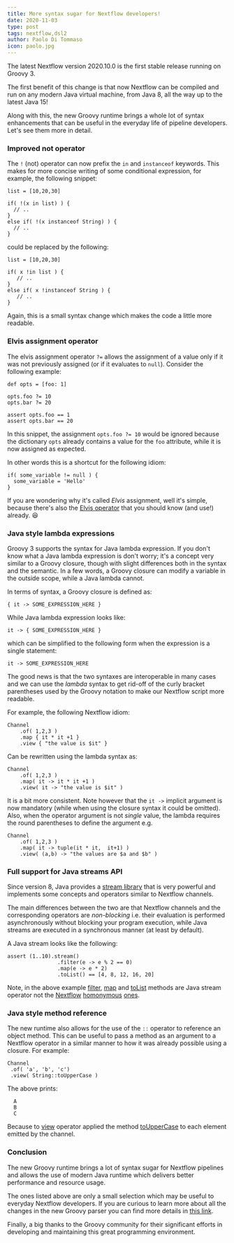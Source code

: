 ```yaml
---
title: More syntax sugar for Nextflow developers!
date: 2020-11-03
type: post
tags: nextflow,dsl2
author: Paolo Di Tommaso
icon: paolo.jpg
---
```


The latest Nextflow version 2020.10.0 is the first stable release running on Groovy 3.

The first benefit of this change is that now Nextflow can be compiled and run on any modern Java virtual machine,
from Java 8, all the way up to the latest Java 15!

Along with this, the new Groovy runtime brings a whole lot of syntax enhancements that can be useful in
the everyday life of pipeline developers. Let's see them more in detail.


### Improved not operator

The `!` (not) operator can now prefix the `in` and `instanceof` keywords.
This makes for more concise writing of some conditional expression, for example, the following snippet:

```
list = [10,20,30]

if( !(x in list) ) {
  // ..
}
else if( !(x instanceof String) ) {
  // ..
}
```

could be replaced by the following:

```
list = [10,20,30]

if( x !in list ) {
   // ..
}
else if( x !instanceof String ) {
   // ..
}
```

Again, this is a small syntax change which makes the code a little more
readable.


### Elvis assignment operator

The elvis assignment operator `?=` allows the assignment of a value only if it was not
previously assigned (or if it evaluates to `null`). Consider the following example:

```
def opts = [foo: 1]

opts.foo ?= 10
opts.bar ?= 20

assert opts.foo == 1
assert opts.bar == 20
```

In this snippet, the assignment `opts.foo ?= 10` would be ignored because the dictionary `opts` already
contains a value for the `foo` attribute, while it is now assigned as expected.

In other words this is a shortcut for the following idiom:

```
if( some_variable != null ) {
  some_variable = 'Hello'
}
```

If you are wondering why it's called *Elvis* assignment, well it's simple, because there's also the [Elvis operator](https://groovy-lang.org/operators.html#_elvis_operator) that you should know (and use!) already. 😆

### Java style lambda expressions

Groovy 3 supports the syntax for Java lambda expression. If you don't know what a Java lambda expression is
don't worry; it's a concept very similar to a Groovy closure, though with slight differences
both in the syntax and the semantic. In a few words, a Groovy closure can modify a variable in the outside scope,
while a Java lambda cannot.

In terms of syntax, a Groovy closure is defined as:

```
{ it -> SOME_EXPRESSION_HERE }
```

While Java lambda expression looks like:

```
it -> { SOME_EXPRESSION_HERE }
```

which can be simplified to the following form when the expression is a single statement:

```
it -> SOME_EXPRESSION_HERE
```

The good news is that the two syntaxes are interoperable in many cases and we can use the *lambda*
syntax to get rid-off of the curly bracket parentheses used by the Groovy notation to make our Nextflow
script more readable.

For example, the following Nextflow idiom:

```
Channel
    .of( 1,2,3 )
    .map { it * it +1 }
    .view { "the value is $it" }
```

Can be rewritten using the lambda syntax as:

```
Channel
    .of( 1,2,3 )
    .map( it -> it * it +1 )
    .view( it -> "the value is $it" )
```

It is a bit more consistent. Note however that the `it ->` implicit argument is now mandatory (while when using the closure syntax it could be omitted). Also, when the operator argument is not *single* value, the lambda requires the
round parentheses to define the argument e.g.

```
Channel
    .of( 1,2,3 )
    .map( it -> tuple(it * it,  it+1) )
    .view( (a,b) -> "the values are $a and $b" )
```


### Full support for Java streams API

Since version 8, Java provides a [stream library](https://winterbe.com/posts/2014/07/31/java8-stream-tutorial-examples/) that is very powerful and implements some concepts and operators similar to Nextflow channels.

The main differences between the two are that Nextflow channels and the corresponding operators are *non-blocking*
i.e. their evaluation is performed asynchronously without blocking your program execution, while Java streams are
executed in a synchronous manner (at least by default).

A Java stream looks like the following:

```
assert (1..10).stream()
                .filter(e -> e % 2 == 0)
                .map(e -> e * 2)
                .toList() == [4, 8, 12, 16, 20]

```

Note, in the above example
[filter](https://docs.oracle.com/javase/8/docs/api/java/util/stream/Stream.html#filter-java.util.function.Predicate-),
[map](https://docs.oracle.com/javase/8/docs/api/java/util/stream/Stream.html#map-java.util.function.Function-) and
[toList](https://docs.oracle.com/javase/8/docs/api/java/util/stream/Collectors.html#toList--)
methods are Java stream operator not the
[Nextflow](https://www.nextflow.io/docs/latest/operator.html#filter)
[homonymous](https://www.nextflow.io/docs/latest/operator.html#map)
[ones](https://www.nextflow.io/docs/latest/operator.html#tolist).


### Java style method reference

The new runtime also allows for the use of the `::` operator to reference an object method.
This can be useful to pass a method as an argument to a Nextflow operator in a similar
manner to how it was already possible using a closure. For example:

```
Channel
 .of( 'a', 'b', 'c')
 .view( String::toUpperCase )
```

The above prints:

```
  A
  B
  C
```

Because to [view](https://www.nextflow.io/docs/latest/operator.html#filter) operator applied
the method [toUpperCase](https://docs.oracle.com/javase/8/docs/api/java/lang/String.html#toUpperCase--)
to each element emitted by the channel.


### Conclusion

The new Groovy runtime brings a lot of syntax sugar for Nextflow pipelines and allows the use of modern Java
runtime which delivers better performance and resource usage.

The ones listed above are only a small selection which may be useful to everyday Nextflow developers.
If you are curious to learn more about all the changes in the new Groovy parser you can find more details in
[this link](https://groovy-lang.org/releasenotes/groovy-3.0.html).

Finally, a big thanks to the Groovy community for their significant efforts in developing and maintaining this
great programming environment.

